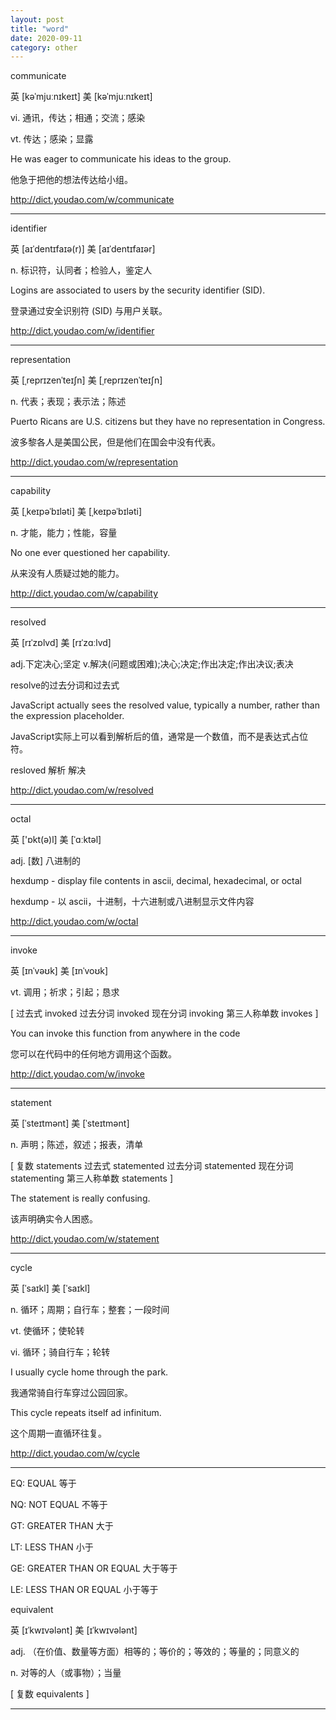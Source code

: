 ```yaml
---
layout: post
title: "word"
date: 2020-09-11
category: other
---
```


communicate

英 [kəˈmjuːnɪkeɪt] 美 [kəˈmjuːnɪkeɪt]

vi. 通讯，传达；相通；交流；感染

vt. 传达；感染；显露

He was eager to communicate his ideas to the group. 

他急于把他的想法传达给小组。

<http://dict.youdao.com/w/communicate>

---

identifier

英 [aɪˈdentɪfaɪə(r)] 美 [aɪˈdentɪfaɪər]

n. 标识符，认同者；检验人，鉴定人

Logins are associated to users by the security identifier (SID). 

登录通过安全识别符 (SID) 与用户关联。

<http://dict.youdao.com/w/identifier>

---

representation

英 [ˌreprɪzenˈteɪʃn] 美 [ˌreprɪzenˈteɪʃn]

n. 代表；表现；表示法；陈述

Puerto Ricans are U.S. citizens but they have no representation in Congress. 

波多黎各人是美国公民，但是他们在国会中没有代表。

<http://dict.youdao.com/w/representation>

---

capability

英 [ˌkeɪpəˈbɪləti] 美 [ˌkeɪpəˈbɪləti]

n. 才能，能力；性能，容量

No one ever questioned her capability. 

从来没有人质疑过她的能力。

<http://dict.youdao.com/w/capability>

---

resolved

英 [rɪˈzɒlvd] 美 [rɪˈzɑːlvd]

adj.下定决心;坚定 v.解决(问题或困难);决心;决定;作出决定;作出决议;表决

resolve的过去分词和过去式

JavaScript actually sees the resolved value, typically a number, rather than the expression placeholder. 

JavaScript实际上可以看到解析后的值，通常是一个数值，而不是表达式占位符。

resloved 解析 解决

<http://dict.youdao.com/w/resolved>

---

octal

英 ['ɒkt(ə)l] 美 [ˈɑːktəl]

adj. [数] 八进制的

hexdump - display file contents in ascii, decimal, hexadecimal, or octal

hexdump - 以 ascii，十进制，十六进制或八进制显示文件内容

<http://dict.youdao.com/w/octal>

---

invoke

英 [ɪnˈvəʊk] 美 [ɪnˈvoʊk]

vt. 调用；祈求；引起；恳求

[ 过去式 invoked 过去分词 invoked 现在分词 invoking 第三人称单数 invokes ]

You can invoke this function from anywhere in the code

您可以在代码中的任何地方调用这个函数。

<http://dict.youdao.com/w/invoke>

---

statement

英 [ˈsteɪtmənt] 美 [ˈsteɪtmənt]

n. 声明；陈述，叙述；报表，清单

[ 复数 statements 过去式 statemented 过去分词 statemented 现在分词 statementing 第三人称单数 statements ]

The statement is really confusing. 

该声明确实令人困惑。

<http://dict.youdao.com/w/statement>

---

cycle

英 [ˈsaɪkl] 美 [ˈsaɪkl]

n. 循环；周期；自行车；整套；一段时间

vt. 使循环；使轮转

vi. 循环；骑自行车；轮转

I usually cycle home through the park. 

我通常骑自行车穿过公园回家。

This cycle repeats itself ad infinitum. 

这个周期一直循环往复。

<http://dict.youdao.com/w/cycle>

---

EQ: EQUAL 等于

NQ: NOT EQUAL 不等于

GT: GREATER THAN 大于

LT: LESS THAN 小于

GE: GREATER THAN OR EQUAL 大于等于

LE: LESS THAN OR EQUAL 小于等于

equivalent

英 [ɪˈkwɪvələnt] 美 [ɪˈkwɪvələnt]

adj. （在价值、数量等方面）相等的；等价的；等效的；等量的；同意义的

n. 对等的人（或事物）；当量

[ 复数 equivalents ]

---

